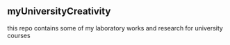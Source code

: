 ## myUniversityCreativity
this repo contains some of my laboratory works and research for university courses
